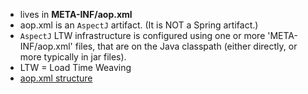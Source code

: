   * lives in **META-INF/aop.xml**
  * aop.xml is an `AspectJ` artifact.  (It is NOT a Spring artifact.)
  * `AspectJ` LTW infrastructure is configured using one or more 'META-INF/aop.xml' files, that are on the Java classpath (either directly, or more typically in jar files).
  * LTW = Load Time Weaving
  * [aop.xml structure](http://www.eclipse.org/aspectj/doc/released/devguide/ltw-configuration.html)